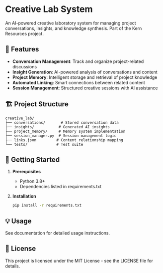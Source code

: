 # Creative Lab System

An AI-powered creative laboratory system for managing project conversations, insights, and knowledge synthesis. Part of the Kern Resources project.

## 🌟 Features

- **Conversation Management**: Track and organize project-related discussions
- **Insight Generation**: AI-powered analysis of conversations and content
- **Project Memory**: Intelligent storage and retrieval of project knowledge
- **Automated Linking**: Smart connections between related content
- **Session Management**: Structured creative sessions with AI assistance

## 🏗️ Project Structure

```
creative_lab/
├── conversations/       # Stored conversation data
├── insights/           # Generated AI insights
├── project_memory/     # Memory system implementation
├── session_manager.py  # Session management logic
├── links.json         # Content relationship mapping
└── tests/             # Test suite
```

## 🚀 Getting Started

1. **Prerequisites**
   - Python 3.8+
   - Dependencies listed in requirements.txt

2. **Installation**
   ```bash
   pip install -r requirements.txt
   ```

## 💡 Usage

See documentation for detailed usage instructions.

## 📝 License

This project is licensed under the MIT License - see the LICENSE file for details.